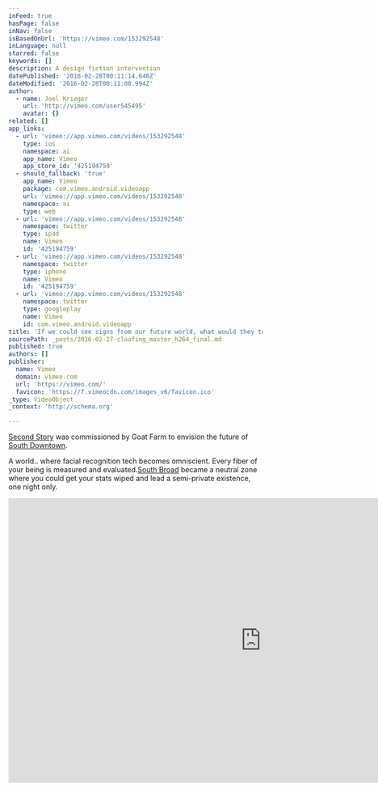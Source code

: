```yaml
---
inFeed: true
hasPage: false
inNav: false
isBasedOnUrl: 'https://vimeo.com/153292548'
inLanguage: null
starred: false
keywords: []
description: A design fiction intervention
datePublished: '2016-02-28T00:11:14.640Z'
dateModified: '2016-02-28T00:11:00.994Z'
author:
  - name: Joel Krieger
    url: 'http://vimeo.com/user545495'
    avatar: {}
related: []
app_links:
  - url: 'vimeo://app.vimeo.com/videos/153292548'
    type: ios
    namespace: ai
    app_name: Vimeo
    app_store_id: '425194759'
  - should_fallback: 'true'
    app_name: Vimeo
    package: com.vimeo.android.videoapp
    url: 'vimeo://app.vimeo.com/videos/153292548'
    namespace: ai
    type: web
  - url: 'vimeo://app.vimeo.com/videos/153292548'
    namespace: twitter
    type: ipad
    name: Vimeo
    id: '425194759'
  - url: 'vimeo://app.vimeo.com/videos/153292548'
    namespace: twitter
    type: iphone
    name: Vimeo
    id: '425194759'
  - url: 'vimeo://app.vimeo.com/videos/153292548'
    namespace: twitter
    type: googleplay
    name: Vimeo
    id: com.vimeo.android.videoapp
title: 'If we could see signs from our future world, what would they tell us about us. '
sourcePath: _posts/2016-02-27-cloafing_master_h264_final.md
published: true
authors: []
publisher:
  name: Vimeo
  domain: vimeo.com
  url: 'https://vimeo.com/'
  favicon: 'https://f.vimeocdn.com/images_v6/favicon.ico'
_type: VideoObject
_context: 'http://schema.org'

---
```

[Second Story][0] was commissioned by Goat Farm to envision the future of [South Downtown][1].

A world.. where facial recognition tech becomes omniscient. Every fiber of your being is measured and evaluated.[South Broad][2] became a neutral zone where you could get your stats wiped and lead a semi-private existence, one night only.

<iframe src="https://cdn.embedly.com/widgets/media.html?src=https%3A%2F%2Fplayer.vimeo.com%2Fvideo%2F153292548&amp;url=https%3A%2F%2Fvimeo.com%2F153292548&amp;image=http%3A%2F%2Fi.vimeocdn.com%2Fvideo%2F553536138_1280.jpg&amp;key=b7d04c9b404c499eba89ee7072e1c4f7&amp;type=text%2Fhtml&amp;schema=vimeo" width="1000" height="563" scrolling="no" frameborder="0" allowfullscreen="allowfullscreen" style=""></iframe>



[0]: https://www.facebook.com/secondstorystudio/
[1]: https://www.facebook.com/southdowntown/
[2]: https://www.facebook.com/SouthBroadATL/
